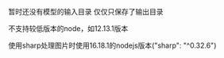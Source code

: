 暂时还没有模型的输入目录 仅仅只保存了输出目录

不支持较低版本的node，如12.13.1版本


使用sharp处理图片时使用16.18.1的nodejs版本("sharp": "^0.32.6")
